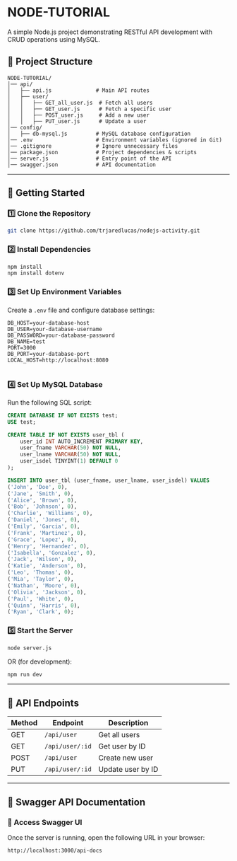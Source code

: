 # NODE-TUTORIAL

A simple Node.js project demonstrating RESTful API development with CRUD operations using MySQL.

## 📂 Project Structure

```
NODE-TUTORIAL/
│── api/
│   ├── api.js              # Main API routes
│   ├── user/
│   │   ├── GET_all_user.js  # Fetch all users
│   │   ├── GET_user.js      # Fetch a specific user
│   │   ├── POST_user.js     # Add a new user
│   │   ├── PUT_user.js      # Update a user
│── config/
│   ├── db-mysql.js         # MySQL database configuration
│── .env                    # Environment variables (ignored in Git)
│── .gitignore              # Ignore unnecessary files
│── package.json            # Project dependencies & scripts
│── server.js               # Entry point of the API
│── swagger.json            # API documentation
```

---

## 🚀 Getting Started

### 1️⃣ Clone the Repository

```sh
git clone https://github.com/trjaredlucas/nodejs-activity.git
```

### 2️⃣ Install Dependencies

```sh
npm install
npm install dotenv
```

### 3️⃣ Set Up Environment Variables

Create a `.env` file and configure database settings:

```
DB_HOST=your-database-host
DB_USER=your-database-username
DB_PASSWORD=your-database-password
DB_NAME=test
PORT=3000
DB_PORT=your-database-port
LOCAL_HOST=http://localhost:8080


```

### 4️⃣ Set Up MySQL Database

Run the following SQL script:

```sql
CREATE DATABASE IF NOT EXISTS test;
USE test;

CREATE TABLE IF NOT EXISTS user_tbl (
    user_id INT AUTO_INCREMENT PRIMARY KEY,
    user_fname VARCHAR(50) NOT NULL,
    user_lname VARCHAR(50) NOT NULL,
    user_isdel TINYINT(1) DEFAULT 0
);

INSERT INTO user_tbl (user_fname, user_lname, user_isdel) VALUES
('John', 'Doe', 0),
('Jane', 'Smith', 0),
('Alice', 'Brown', 0),
('Bob', 'Johnson', 0),
('Charlie', 'Williams', 0),
('Daniel', 'Jones', 0),
('Emily', 'Garcia', 0),
('Frank', 'Martinez', 0),
('Grace', 'Lopez', 0),
('Henry', 'Hernandez', 0),
('Isabella', 'Gonzalez', 0),
('Jack', 'Wilson', 0),
('Katie', 'Anderson', 0),
('Leo', 'Thomas', 0),
('Mia', 'Taylor', 0),
('Nathan', 'Moore', 0),
('Olivia', 'Jackson', 0),
('Paul', 'White', 0),
('Quinn', 'Harris', 0),
('Ryan', 'Clark', 0);
```

### 5️⃣ Start the Server

```sh
node server.js
```
OR (for development):

```sh
npm run dev
```

---

## 🔌 API Endpoints

| Method | Endpoint         | Description        |
|--------|----------------|--------------------|
| GET    | `/api/user`    | Get all users     |
| GET    | `/api/user/:id` | Get user by ID    |
| POST   | `/api/user`    | Create new user   |
| PUT    | `/api/user/:id` | Update user by ID |

---

## 📖 Swagger API Documentation

### 🔗 Access Swagger UI
Once the server is running, open the following URL in your browser:

```
http://localhost:3000/api-docs 

```